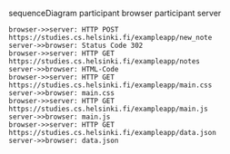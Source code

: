 sequenceDiagram
    participant browser
    participant server

    browser->>server: HTTP POST https://studies.cs.helsinki.fi/exampleapp/new_note
    server->>browser: Status Code 302
    browser->>server: HTTP GET https://studies.cs.helsinki.fi/exampleapp/notes
    server->>browser: HTML-Code
    browser->>server: HTTP GET https://studies.cs.helsinki.fi/exampleapp/main.css
    server->>browser: main.css
    browser->>server: HTTP GET https://studies.cs.helsinki.fi/exampleapp/main.js
    server->>browser: main.js
    browser->>server: HTTP GET https://studies.cs.helsinki.fi/exampleapp/data.json
    server->>browser: data.json